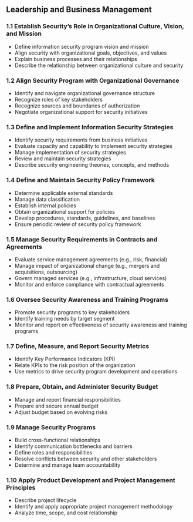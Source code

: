 
## Leadership and Business Management

### 1.1	 Establish Security’s Role in Organizational Culture, Vision, and Mission
- Define information security program vision and mission
- Align security with organizational goals, objectives, and values
- Explain business processes and their relationships
- Describe the relationship between organizational culture and security

### 1.2	 Align Security Program with Organizational Governance
- Identify and navigate organizational governance structure
- Recognize roles of key stakeholders
- Recognize sources and boundaries of authorization
- Negotiate organizational support for security initiatives

### 1.3	 Define and Implement Information Security Strategies
- Identify security requirements from business initiatives
- Evaluate capacity and capability to implement security strategies
- Manage implementation of security strategies
- Review and maintain security strategies
- Describe security engineering theories, concepts, and methods

### 1.4	 Define and Maintain Security Policy Framework
- Determine applicable external standards
- Manage data classification
- Establish internal policies
- Obtain organizational support for policies
- Develop procedures, standards, guidelines, and baselines
- Ensure periodic review of security policy framework

### 1.5	 Manage Security Requirements in Contracts and Agreements
- Evaluate service management agreements (e.g., risk, financial)
- Manage impact of organizational change (e.g., mergers and acquisitions, outsourcing)
- Govern managed services (e.g., infrastructure, cloud services)
- Monitor and enforce compliance with contractual agreements

### 1.6	 Oversee Security Awareness and Training Programs
- Promote security programs to key stakeholders
- Identify training needs by target segment
- Monitor and report on effectiveness of security awareness and training programs

### 1.7	 Define, Measure, and Report Security Metrics
- Identify Key Performance Indicators (KPI)
- Relate KPIs to the risk position of the organization
- Use metrics to drive security program development and operations

### 1.8	 Prepare, Obtain, and Administer Security Budget
- Manage and report financial responsibilities
- Prepare and secure annual budget
- Adjust budget based on evolving risks

### 1.9	 Manage Security Programs
- Build cross-functional relationships
- Identify communication bottlenecks and barriers
- Define roles and responsibilities
- Resolve conflicts between security and other stakeholders
- Determine and manage team accountability

### 1.10	 Apply Product Development and Project Management Principles
- Describe project lifecycle
- Identify and apply appropriate project management methodology
- Analyze time, scope, and cost relationship
